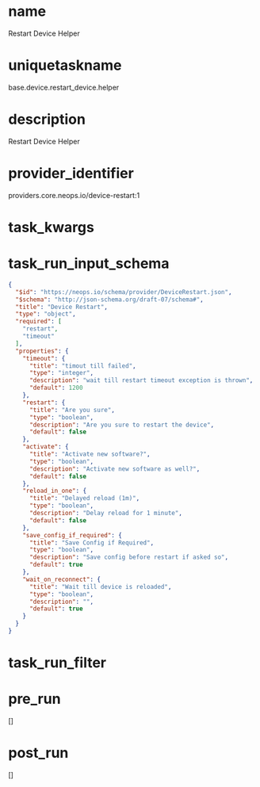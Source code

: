 # name
Restart Device Helper
# uniquetaskname
base.device.restart_device.helper
# description
Restart Device Helper
# provider_identifier
providers.core.neops.io/device-restart:1
# task_kwargs
# task_run_input_schema
```json
{
  "$id": "https://neops.io/schema/provider/DeviceRestart.json",
  "$schema": "http://json-schema.org/draft-07/schema#",
  "title": "Device Restart",
  "type": "object",
  "required": [
    "restart",
    "timeout"
  ],
  "properties": {
    "timeout": {
      "title": "timout till failed",
      "type": "integer",
      "description": "wait till restart timeout exception is thrown",
      "default": 1200
    },
    "restart": {
      "title": "Are you sure",
      "type": "boolean",
      "description": "Are you sure to restart the device",
      "default": false
    },
    "activate": {
      "title": "Activate new software?",
      "type": "boolean",
      "description": "Activate new software as well?",
      "default": false
    },
    "reload_in_one": {
      "title": "Delayed reload (1m)",
      "type": "boolean",
      "description": "Delay reload for 1 minute",
      "default": false
    },
    "save_config_if_required": {
      "title": "Save Config if Required",
      "type": "boolean",
      "description": "Save config before restart if asked so",
      "default": true
    },
    "wait_on_reconnect": {
      "title": "Wait till device is reloaded",
      "type": "boolean",
      "description": "",
      "default": true
    }
  }
}
```
# task_run_filter

# pre_run
[]
# post_run
[]

